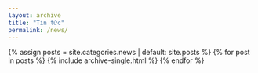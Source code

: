 ```yaml
---
layout: archive
title: "Tin tức"
permalink: /news/
---
```


{% assign posts = site.categories.news | default: site.posts %}
{% for post in posts %}
  {% include archive-single.html %}
{% endfor %}
